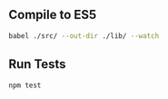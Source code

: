 
## Compile to ES5
```bash
babel ./src/ --out-dir ./lib/ --watch
```

## Run Tests
```bash
npm test
```